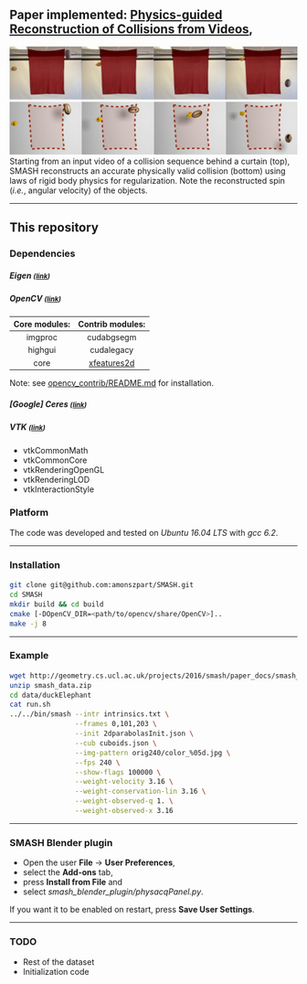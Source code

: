 ## Paper implemented: [ Physics-guided Reconstruction of Collisions from Videos](http://geometry.cs.ucl.ac.uk/projects/2016/smash/), <br />

![Teaser](img/teaser.png)
Starting from an input video of a collision sequence behind a curtain (top), SMASH reconstructs an accurate physically valid collision (bottom) using laws of rigid body physics for regularization. Note the reconstructed spin (_i.e._, angular velocity) of the objects.




---

## This repository

### Dependencies
##### Eigen <small>([link](http://eigen.tuxfamily.org/index.php?title=Main_Page))</small>
##### OpenCV <small>([link](http://opencv.org/downloads.html))</small>
| Core modules: | Contrib modules: |
|:-------------:|:----------------:|
| imgproc       | cudabgsegm       |
| highgui       | cudalegacy       |
| core          | [xfeatures2d](https://github.com/opencv/opencv_contrib/tree/master/modules/xfeatures2d) |
Note: see [opencv_contrib/README.md](https://github.com/opencv/opencv_contrib/blob/master/README.md) for installation.

##### [Google] Ceres <small>([link](http://ceres-solver.org))</small>
##### VTK <small>([link](http://vtk.org))</small>
* vtkCommonMath 
* vtkCommonCore 
* vtkRenderingOpenGL 
* vtkRenderingLOD 
* vtkInteractionStyle


### Platform
The code was developed and tested on *Ubuntu 16.04 LTS* with *gcc 6.2*.

---

### Installation
```bash
git clone git@github.com:amonszpart/SMASH.git
cd SMASH
mkdir build && cd build
cmake [-DOpenCV_DIR=<path/to/opencv/share/OpenCV>]..
make -j 8

```

---
### Example
```bash
wget http://geometry.cs.ucl.ac.uk/projects/2016/smash/paper_docs/smash_data.zip
unzip smash_data.zip
cd data/duckElephant
cat run.sh
../../bin/smash --intr intrinsics.txt \
                --frames 0,101,203 \
                --init 2dparabolasInit.json \
                --cub cuboids.json \
                --img-pattern orig240/color_%05d.jpg \
                --fps 240 \
                --show-flags 100000 \
                --weight-velocity 3.16 \
                --weight-conservation-lin 3.16 \
                --weight-observed-q 1. \
                --weight-observed-x 3.16
```

---

### SMASH Blender plugin
* Open the user <b>File</b> -> <b>User Preferences</b>,
* select the <b>Add-ons</b> tab,
* press <b>Install from File</b> and 
* select *smash_blender_plugin/physacqPanel.py*.

If you want it to be enabled on restart, press <b>Save User Settings</b>.

---

### TODO
* Rest of the dataset
* Initialization code
